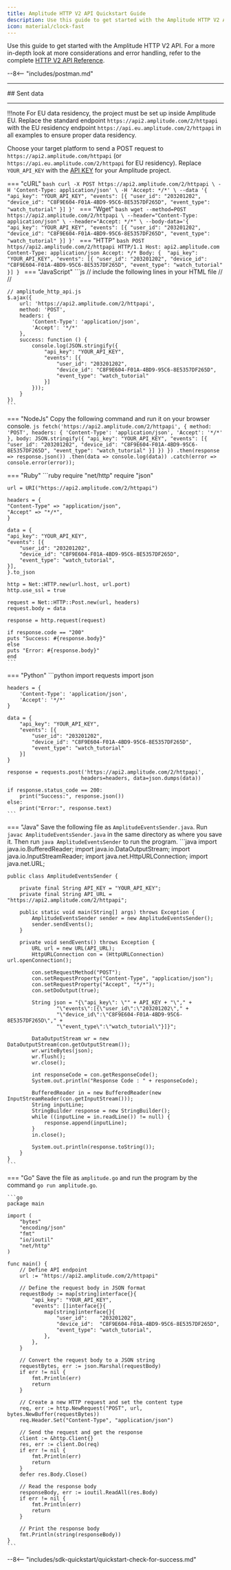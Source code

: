 ```yaml
---
title: Amplitude HTTP V2 API Quickstart Guide 
description: Use this guide to get started with the Amplitude HTTP V2 API. 
icon: material/clock-fast
---
```


Use this guide to get started with the Amplitude HTTP V2 API. For a more in-depth look at more considerations and error handling, refer to the complete [HTTP V2 API Reference](./http-v2-api.md).

--8<-- "includes/postman.md"

<div class="sdk-hr"><hr></div>
## Sent data 
<div class="sdk-hr"><hr></div>

!!!note
    For EU data residency, the project must be set up inside Amplitude EU. Replace the standard endpoint `https://api2.amplitude.com/2/httpapi` with the EU residency endpoint `https://api.eu.amplitude.com/2/httpapi` in all examples to ensure proper data residency.

Choose your target platform to send a POST request to `https://api2.amplitude.com/httpapi` (or `https://api.eu.amplitude.com/2/httpapi` for EU residency). Replace `YOUR_API_KEY` with the [API KEY](../find-api-credentials.md) for your Amplitude project.

=== "cURL"
    ```bash
    curl -X POST https://api2.amplitude.com/2/httpapi \
        -H 'Content-Type: application/json' \
        -H 'Accept: */*' \
        --data '{
            "api_key": "YOUR_API_KEY",
            "events": [{
            "user_id": "203201202",
            "device_id": "C8F9E604-F01A-4BD9-95C6-8E5357DF265D",
            "event_type": "watch_tutorial"
            }]
            }'
    ```
=== "Wget"
    ```bash
    wget --method=POST https://api2.amplitude.com/2/httpapi \
        --header="Content-Type: application/json" \
        --header="Accept: */*" \
        --body-data='{ 
            "api_key": "YOUR_API_KEY",
            "events": [{
            "user_id": "203201202",
            "device_id": "C8F9E604-F01A-4BD9-95C6-8E5357DF265D",
            "event_type": "watch_tutorial"
            }]
            }'
    ```
=== "HTTP"
    ```bash
    POST https//api2.amplitude.com/2/httpapi HTTP/1.1
    Host: api2.amplitude.com
    Content-Type: application/json
    Accept: */*
    Body: { 
            "api_key": "YOUR_API_KEY",
            "events": [{
                "user_id": "203201202",
                "device_id": "C8F9E604-F01A-4BD9-95C6-8E5357DF265D",
                "event_type": "watch_tutorial"
                }]
        }
    ```
=== "JavaScript"
    ```js
    // include the following lines in your HTML file
    // <script src="amplitude_http_api.js"></script>
    // <script src="https://code.jquery.com/jquery-3.6.0.min.js"></script>

    // amplitude_http_api.js
    $.ajax({
        url: 'https://api2.amplitude.com/2/httpapi',
        method: 'POST',
        headers: {
            'Content-Type': 'application/json',
            'Accept': '*/*'
        },
        success: function () {
            console.log(JSON.stringify({
                "api_key": "YOUR_API_KEY",
                "events": [{
                    "user_id": "203201202",
                    "device_id": "C8F9E604-F01A-4BD9-95C6-8E5357DF265D",
                    "event_type": "watch_tutorial"
                }]
            }));
        }
    })
    ```

=== "NodeJs"
    Copy the following command and run it on your browser console.
    ```js
    fetch('https://api2.amplitude.com/2/httpapi', {
        method: 'POST',
        headers: {
            'Content-Type': 'application/json',
            'Accept': '*/*'
        },
        body: JSON.stringify({
            "api_key": "YOUR_API_KEY",
            "events": [{
                "user_id": "203201202",
                "device_id": "C8F9E604-F01A-4BD9-95C6-8E5357DF265D",
                "event_type": "watch_tutorial"
            }]
        })
    })
        .then(response => response.json())
        .then(data => console.log(data))
        .catch(error => console.error(error));
    ```

=== "Ruby"
    ```ruby
    require "net/http"
    require "json"

    url = URI("https://api2.amplitude.com/2/httpapi")

    headers = {
    "Content-Type" => "application/json",
    "Accept" => "*/*",
    }

    data = {
    "api_key": "YOUR_API_KEY",
    "events": [{
        "user_id": "203201202",
        "device_id": "C8F9E604-F01A-4BD9-95C6-8E5357DF265D",
        "event_type": "watch_tutorial",
    }],
    }.to_json

    http = Net::HTTP.new(url.host, url.port)
    http.use_ssl = true

    request = Net::HTTP::Post.new(url, headers)
    request.body = data

    response = http.request(request)

    if response.code == "200"
    puts "Success: #{response.body}"
    else
    puts "Error: #{response.body}"
    end
    ```
=== "Python"
    ```python
    import requests
    import json

    headers = {
        'Content-Type': 'application/json',
        'Accept': '*/*'
    }

    data = {
        "api_key": "YOUR_API_KEY",
        "events": [{
            "user_id": "203201202",
            "device_id": "C8F9E604-F01A-4BD9-95C6-8E5357DF265D",
            "event_type": "watch_tutorial"
        }]
    }

    response = requests.post('https://api2.amplitude.com/2/httpapi',
                            headers=headers, data=json.dumps(data))

    if response.status_code == 200:
        print("Success:", response.json())
    else:
        print("Error:", response.text)
    ```
=== "Java" 
    Save the following file as `AmplitudeEventsSender.java`. Run `javac AmplitudeEventsSender.java` in the same directory as where you save it. Then run `java AmplitudeEventsSender` to run the program. 
    ```java
    import java.io.BufferedReader;
    import java.io.DataOutputStream;
    import java.io.InputStreamReader;
    import java.net.HttpURLConnection;
    import java.net.URL;

    public class AmplitudeEventsSender {

        private final String API_KEY = "YOUR_API_KEY";
        private final String API_URL = "https://api2.amplitude.com/2/httpapi";

        public static void main(String[] args) throws Exception {
            AmplitudeEventsSender sender = new AmplitudeEventsSender();
            sender.sendEvents();
        }

        private void sendEvents() throws Exception {
            URL url = new URL(API_URL);
            HttpURLConnection con = (HttpURLConnection) url.openConnection();

            con.setRequestMethod("POST");
            con.setRequestProperty("Content-Type", "application/json");
            con.setRequestProperty("Accept", "*/*");
            con.setDoOutput(true);

            String json = "{\"api_key\": \"" + API_KEY + "\"," +
                    "\"events\":[{\"user_id\":\"203201202\"," +
                    "\"device_id\":\"C8F9E604-F01A-4BD9-95C6-8E5357DF265D\"," +
                    "\"event_type\":\"watch_tutorial\"}]}";

            DataOutputStream wr = new DataOutputStream(con.getOutputStream());
            wr.writeBytes(json);
            wr.flush();
            wr.close();

            int responseCode = con.getResponseCode();
            System.out.println("Response Code : " + responseCode);

            BufferedReader in = new BufferedReader(new InputStreamReader(con.getInputStream()));
            String inputLine;
            StringBuilder response = new StringBuilder();
            while ((inputLine = in.readLine()) != null) {
                response.append(inputLine);
            }
            in.close();

            System.out.println(response.toString());
        }
    }
    ```
=== "Go"
    Save the file as `amplitude.go` and run the program by the command `go run amplitude.go`. 
    
    ```go
    package main

    import (
        "bytes"
        "encoding/json"
        "fmt"
        "io/ioutil"
        "net/http"
    )

    func main() {
        // Define API endpoint
        url := "https://api2.amplitude.com/2/httpapi"

        // Define the request body in JSON format
        requestBody := map[string]interface{}{
            "api_key": "YOUR_API_KEY",
            "events": []interface{}{
                map[string]interface{}{
                    "user_id":    "203201202",
                    "device_id":  "C8F9E604-F01A-4BD9-95C6-8E5357DF265D",
                    "event_type": "watch_tutorial",
                },
            },
        }

        // Convert the request body to a JSON string
        requestBytes, err := json.Marshal(requestBody)
        if err != nil {
            fmt.Println(err)
            return
        }

        // Create a new HTTP request and set the content type
        req, err := http.NewRequest("POST", url, bytes.NewBuffer(requestBytes))
        req.Header.Set("Content-Type", "application/json")

        // Send the request and get the response
        client := &http.Client{}
        res, err := client.Do(req)
        if err != nil {
            fmt.Println(err)
            return
        }
        defer res.Body.Close()

        // Read the response body
        responseBody, err := ioutil.ReadAll(res.Body)
        if err != nil {
            fmt.Println(err)
            return
        }

        // Print the response body
        fmt.Println(string(responseBody))
    }
    ```

--8<-- "includes/sdk-quickstart/quickstart-check-for-success.md"